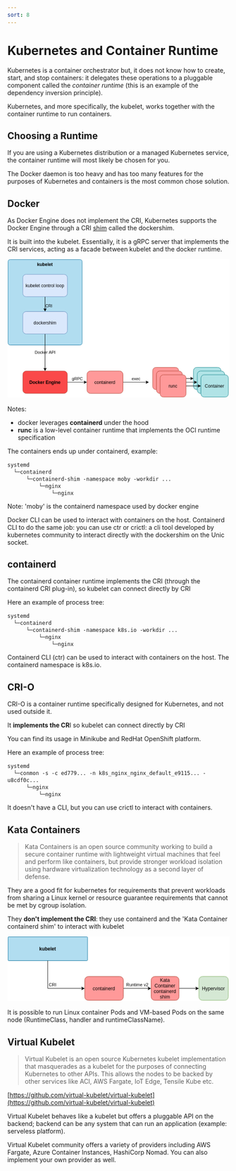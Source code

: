 ```yaml
---
sort: 8
---
```


# Kubernetes and Container Runtime

Kubernetes is a container orchestrator but, it does not know how to create, start, and stop containers: it delegates these operations to a pluggable component called the *container runtime* (this is an example of the dependency inversion principle).

Kubernetes, and more specifically, the kubelet, works together with the container runtime to run containers.

## Choosing a Runtime

If you are using a Kubernetes distribution or a managed Kubernetes service, the container runtime will most likely be chosen for you.

The Docker daemon is too heavy and has too many features for the purposes of Kubernetes and containers is the most common chose solution.

## Docker

As  Docker Engine does not implement the CRI, Kubernetes supports the Docker Engine through a CRI [shim](https://en.wikipedia.org/wiki/Shim_(computing)) called the dockershim.

It is built into the kubelet. Essentially, it is a gRPC server that implements the CRI services, acting as a facade between kubelet and the docker runtime.

![./docker_runtime/](./images/docker_runtime.png)

Notes:

- docker leverages **containerd** under the hood
- **runc** is a low-level container runtime that implements the OCI runtime specification

The containers ends up under containerd, example:

```
systemd
  └─containerd
      └─containerd-shim -namespace moby -workdir ...
          └─nginx
              └─nginx
```

Note: 'moby' is the containerd namespace used by docker engine

Docker CLI can be used to interact with containers on the host.
Containerd CLI to do the same job: you can use ctr or crictl: a cli tool developed by kubernetes community to interact directly with the dockershim on the Unic socket.



## containerd

The containerd container runtime implements the CRI (through the containerd CRI plug-in), so kubelet can connect directly by CRI

Here an example of process tree:

```
systemd
  └─containerd
      └─containerd-shim -namespace k8s.io -workdir ...
          └─nginx
              └─nginx
```

Containerd CLI (ctr) can be used to interact with containers on the host. The containerd namespace is k8s.io.



## CRI-O

CRI-O is a container runtime specifically designed for Kubernetes, and not used outside it.

It **implements the CR**I so kubelet can connect directly by CRI

You can find its usage in Minikube and RedHat OpenShift platform.

Here an example of process tree:

```
systemd
  └─conmon -s -c ed779... -n k8s_nginx_nginx_default_e9115... -u8cdf0c...
      └─nginx
          └─nginx
```

It doesn't have a CLI, but you can use crictl to interact with containers.



## Kata Containers

> Kata Containers is an open source community working to build a secure container runtime with lightweight virtual machines that feel and perform like containers, but provide stronger workload isolation using hardware virtualization technology as a second layer of defense.

They are a good fit for kubernetes for requirements that prevent workloads from sharing a Linux kernel or resource guarantee requirements that cannot be met by cgroup isolation.

They **don't implement  the CRI**: they use containerd and the 'Kata Container containerd shim' to interact with kubelet

![./kata_runtime/](./images/kata_runtime.png)

It is possible to run Linux container Pods and VM-based Pods on the same node (RuntimeClass, handler and runtimeClassName).



## Virtual Kubelet

> Virtual Kubelet is an open source Kubernetes kubelet implementation that masquerades as a kubelet for the purposes of connecting Kubernetes to other APIs. This allows the nodes to be backed by other services like ACI, AWS Fargate, IoT Edge, Tensile Kube etc.

[https://github.com/virtual-kubelet/virtual-kubelet](https://github.com/virtual-kubelet/virtual-kubelet)

Virtual Kubelet behaves like a kubelet but offers a pluggable API on the backend; backend can be any system that can run an application (example: serveless platform).

Virtual Kubelet community offers a variety of providers including AWS Fargate, Azure Container Instances, HashiCorp Nomad. You can also implement your own provider as well.


